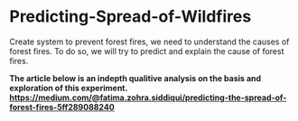 # Predicting-Spread-of-Wildfires

Create system to prevent forest fires, we need to understand the causes of forest fires. To do so, we will try to predict and explain the cause of forest fires.  

**The article below is an indepth qualitive analysis on the basis and exploration of this experiment. https://medium.com/@fatima.zohra.siddiqui/predicting-the-spread-of-forest-fires-5ff289088240**
